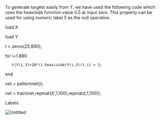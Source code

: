 To generate targets easily from Y, we have used the following code which uses the heaviside function value 0.5 at input zero. This property can be used for using numeric label 5 as the null operation.

  load X

  load Y

   t = zeros(25,890);
   
   for i=1:890
   
       t(Y(i,3)+10*(1-heaviside(Y(i,3))),i) = 1;
       
   end
   
   net = patternnet(i);
   
   net = train(net,repmat(X',1,100),repmat(t,1,100));





Labels


![Untitled](https://user-images.githubusercontent.com/6873668/151862911-a1fad321-a8ee-4e69-8cf3-d3bde8706322.png)
